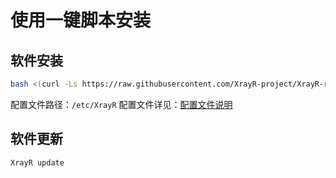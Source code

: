 # 使用一键脚本安装

## 软件安装

```bash
bash <(curl -Ls https://raw.githubusercontent.com/XrayR-project/XrayR-release/master/install.sh)
```

配置文件路径：`/etc/XrayR` 配置文件详见：[配置文件说明](../../xrayr-pei-zhi-wen-jian-shuo-ming/config.md)

## 软件更新

```bash
XrayR update
```

